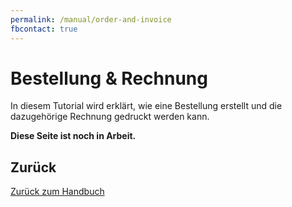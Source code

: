 ```yaml
---
permalink: /manual/order-and-invoice
fbcontact: true
---
```


# Bestellung & Rechnung

In diesem Tutorial wird erklärt, wie eine Bestellung erstellt und die dazugehörige Rechnung gedruckt werden kann.

**Diese Seite ist noch in Arbeit.**

<!-- TODO -->

## Zurück

[Zurück zum Handbuch](./setup.md)
